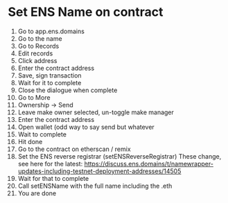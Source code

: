 # Set ENS Name on contract	

1. Go to app.ens.domains
2. Go to the name
3. Go to Records
4. Edit records
5. Click address
6. Enter the contract address
7. Save, sign transaction
8. Wait for it to complete
9. Close the dialogue when complete
10. Go to More
11. Ownership -> Send
12. Leave make owner selected, un-toggle make manager
13. Enter the contract address
14. Open wallet (odd way to say send but whatever
15. Wait to complete
16. Hit done
17. Go to the contract on etherscan / remix
18. Set the ENS reverse registrar (setENSReverseRegistrar) These change, see here for the latest: https://discuss.ens.domains/t/namewrapper-updates-including-testnet-deployment-addresses/14505
19. Wait for that to complete
20. Call setENSName with the full name including the .eth
21. You are done
